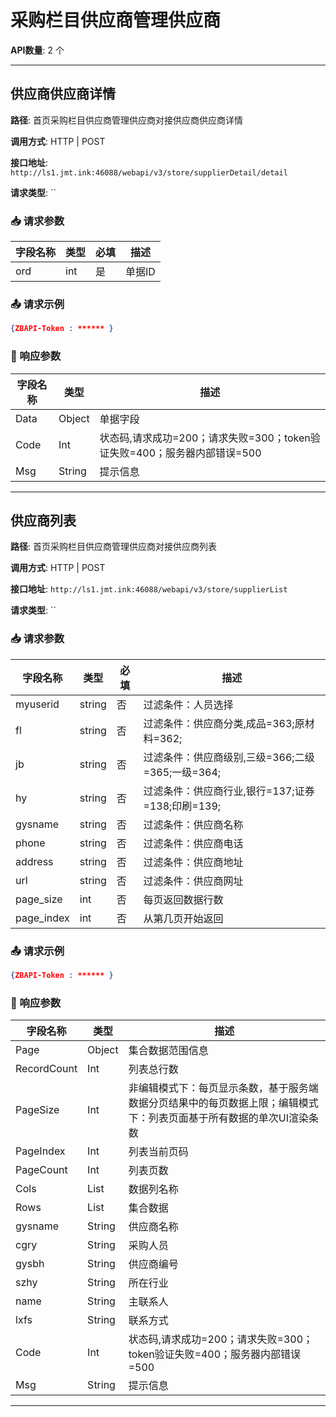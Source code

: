 # 采购栏目供应商管理供应商

**API数量**: 2 个

---

## 供应商供应商详情

**路径**: 首页采购栏目供应商管理供应商对接供应商供应商详情

**调用方式**: HTTP | POST

**接口地址**: `http://ls1.jmt.ink:46088/webapi/v3/store/supplierDetail/detail`

**请求类型**: ``

### 📥 请求参数

| 字段名称 | 类型 | 必填 | 描述 |
|----------|------|------|------|
| ord | int | 是 | 单据ID |

### 📤 请求示例

```json
{ZBAPI-Token : ****** }
```

### 📨 响应参数

| 字段名称 | 类型 | 描述 |
|----------|------|------|
| Data | Object | 单据字段 |
| Code | Int | 状态码,请求成功=200；请求失败=300；token验证失败=400；服务器内部错误=500 |
| Msg | String | 提示信息 |

---

## 供应商列表

**路径**: 首页采购栏目供应商管理供应商对接供应商列表

**调用方式**: HTTP | POST

**接口地址**: `http://ls1.jmt.ink:46088/webapi/v3/store/supplierList`

**请求类型**: ``

### 📥 请求参数

| 字段名称 | 类型 | 必填 | 描述 |
|----------|------|------|------|
| myuserid | string | 否 | 过滤条件：人员选择 |
| fl | string | 否 | 过滤条件：供应商分类,成品=363;原材料=362; |
| jb | string | 否 | 过滤条件：供应商级别,三级=366;二级=365;一级=364; |
| hy | string | 否 | 过滤条件：供应商行业,银行=137;证券=138;印刷=139; |
| gysname | string | 否 | 过滤条件：供应商名称 |
| phone | string | 否 | 过滤条件：供应商电话 |
| address | string | 否 | 过滤条件：供应商地址 |
| url | string | 否 | 过滤条件：供应商网址 |
| page_size | int | 否 | 每页返回数据行数 |
| page_index | int | 否 | 从第几页开始返回 |

### 📤 请求示例

```json
{ZBAPI-Token : ****** }
```

### 📨 响应参数

| 字段名称 | 类型 | 描述 |
|----------|------|------|
| Page | Object | 集合数据范围信息 |
| RecordCount | Int | 列表总行数 |
| PageSize | Int | 非编辑模式下：每页显示条数，基于服务端数据分页结果中的每页数据上限；编辑模式下：列表页面基于所有数据的单次UI渲染条数 |
| PageIndex | Int | 列表当前页码 |
| PageCount | Int | 列表页数 |
| Cols | List | 数据列名称 |
| Rows | List | 集合数据 |
| gysname | String | 供应商名称 |
| cgry | String | 采购人员 |
| gysbh | String | 供应商编号 |
| szhy | String | 所在行业 |
| name | String | 主联系人 |
| lxfs | String | 联系方式 |
| Code | Int | 状态码,请求成功=200；请求失败=300；token验证失败=400；服务器内部错误=500 |
| Msg | String | 提示信息 |

---

